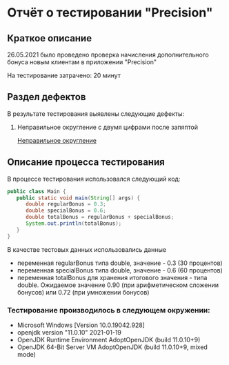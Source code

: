 # Отчёт о тестировании "Precision"
## Краткое описание
26.05.2021 было проведено проверка начисления дополнительного бонуса новым клиентам в приложении "Precision"

На тестирование затрачено: 20 минут

## Раздел дефектов
В результате тестирования выявлены следующие дефекты:

1. Неправильное округление с двумя цифрами после запяптой 
      
   [Неправильное округление](https://github.com/rubinov2016/netology_java_2.2/issues/1)
   


## Описание процесса тестирования
В процессе тестирования использовался следующий код:
```java
public class Main {
   public static void main(String[] args) {
      double regularBonus = 0.3;
      double specialBonus = 0.6;
      double totalBonus = regularBonus + specialBonus;
      System.out.println(totalBonus);
   }
}
```
В качестве тестовых данных использовались данные
* переменная regularBonus типа double, значение - 0.3 (30 процентов)
* переменная specialBonus типа double, значение - 0.6 (60 процентов)
* переменная totalBonus для хранения итогового значения - типа double. Ожидаемое значение 0.90 (при арифметическом сложении бонусов) или 0.72 (при умножении бонусов)

### Тестирование производилось в следующем окружении:

* Microsoft Windows [Version 10.0.19042.928]
* openjdk version "11.0.10" 2021-01-19
* OpenJDK Runtime Environment AdoptOpenJDK (build 11.0.10+9)
* OpenJDK 64-Bit Server VM AdoptOpenJDK (build 11.0.10+9, mixed mode)
